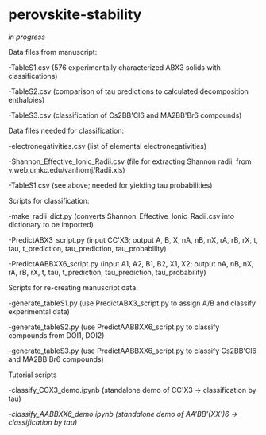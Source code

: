 # perovskite-stability


*in progress*


Data files from manuscript:

  -TableS1.csv (576 experimentally characterized ABX3 solids with classifications)
  
  -TableS2.csv (comparison of tau predictions to calculated decomposition enthalpies)
  
  -TableS3.csv (classification of Cs2BB'Cl6 and MA2BB'Br6 compounds)


Data files needed for classification:

  -electronegativities.csv (list of elemental electronegativities)
  
  -Shannon_Effective_Ionic_Radii.csv (file for extracting Shannon radii, from v.web.umkc.edu/vanhornj/Radii.xls)
  
  -TableS1.csv (see above; needed for yielding tau probabilities)
  
  
Scripts for classification:

  -make_radii_dict.py (converts Shannon_Effective_Ionic_Radii.csv into dictionary to be imported)
  
  -PredictABX3_script.py (input CC'X3; output A, B, X, nA, nB, nX, rA, rB, rX, t, tau, t_prediction, tau_prediction, tau_probability)
  
  -PredictAABBXX6_script.py (input A1, A2, B1, B2, X1, X2; output nA, nB, nX, rA, rB, rX, t, tau, t_prediction, tau_prediction, tau_probability)
  
  
Scripts for re-creating manuscript data:

  -generate_tableS1.py (use PredictABX3_script.py to assign A/B and classify experimental data)
  
  -generate_tableS2.py (use PredictAABBXX6_script.py to classify compounds from DOI1, DOI2)
  
  -generate_tableS3.py (use PredictAABBXX6_script.py to classify Cs2BB'Cl6 and MA2BB'Br6 compounds)
  
  
Tutorial scripts

  -classify_CCX3_demo.ipynb (standalone demo of CC'X3 -> classification by tau)
  
  -*classify_AABBXX6_demo.ipynb (standalone demo of AA'BB'(XX')6 -> classification by tau)*
  
  
